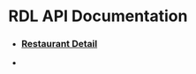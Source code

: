 # RDL API Documentation

- ### [Restaurant Detail](https://rdltd.github.io/api/restaurant-detail/)

- 




